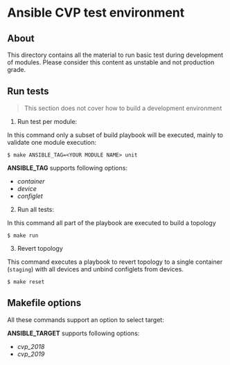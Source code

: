 # Ansible CVP test environment

## About

This directory contains all the material to run basic test during development of modules. Please consider this content as unstable and not production grade.

## Run tests

> This section does not cover how to build a development environment

1. Run test per module:

In this command only a subset of build playbook will be executed, mainly to validate one module execution:

```
$ make ANSIBLE_TAG=<YOUR MODULE NAME> unit
```

__ANSIBLE_TAG__ supports following options:
- _container_
- _device_
- _configlet_

2. Run all tests:

In this command all part of the playbook are executed to build a topology

```
$ make run
```

3. Revert topology

This command executes a playbook to revert topology to a single container (`staging`) with all devices and unbind configlets from devices.

```
$ make reset
```

## Makefile options

All these commands support an option to select target:

__ANSIBLE_TARGET__ supports following options:
- _cvp_2018_
- _cvp_2019_


